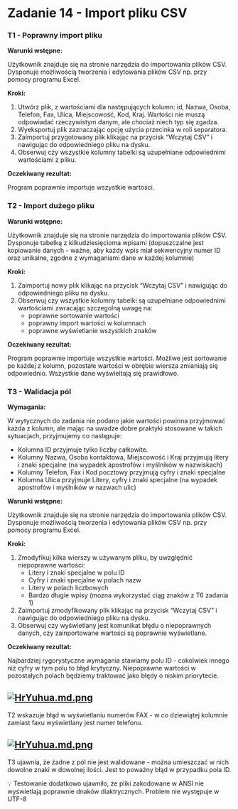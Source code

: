 # Zadanie 14 - Import pliku CSV

### T1 - Poprawny import pliku

**Warunki wstępne:**

Użytkownik znajduje się na stronie narzędzia do importowania plików CSV. Dysponuje możliwością tworzenia i edytowania plików CSV np. przy pomocy programu Excel.

**Kroki:**

1. Utwórz plik, z wartościami dla następujących kolumn: id, Nazwa, Osoba, Telefon, Fax, Ulica, Miejscowość, Kod, Kraj. Wartości nie muszą odpowiadać rzeczywistym danym, ale chociaż niech typ się zgadza.
2. Wyeksportuj plik zaznaczając opcję użycia przecinka w roli separatora.
3. Zaimportuj przygotowany plik klikając na przycisk “Wczytaj CSV” i nawigując do odpowiedniego pliku na dysku.
4. Obserwuj czy wszystkie kolumny tabelki są uzupełniane odpowiednimi wartościami z pliku.

**Oczekiwany rezultat:**

Program poprawnie importuje wszystkie wartości.

### T2 - Import dużego pliku

**Warunki wstępne:**

Użytkownik znajduje się na stronie narzędzia do importowania plików CSV. Dysponuje tabelką z kilkudziesięcioma wpisami (dopuszczalne jest kopiowanie danych - ważne, aby każdy wpis miał sekwencyjny numer ID oraz unikalne, zgodne z wymaganiami dane w każdej kolumnie)

**Kroki:**

1. Zaimportuj nowy plik klikając na przycisk “Wczytaj CSV” i nawigując do odpowiedniego pliku na dysku.
2. Obserwuj czy wszystkie kolumny tabelki są uzupełniane odpowiednimi wartościami zwracając szczegolną uwagę na:
   - poprawne sortowanie wartości
   - poprawny import wartości w kolumnach
   - poprawne wyświetlanie wszystkich znaków

**Oczekiwany rezultat:**

Program poprawnie importuje wszystkie wartości. Możliwe jest sortowanie po każdej z kolumn, pozostałe wartości w obrębie wiersza zmianiają się odpowiednio. Wszystkie dane wyświeltają się prawidłowo.

### T3 - Walidacja pól

**Wymagania:**

W wytycznych do zadania nie podano jakie wartości powinna przyjmować każda z kolumn, ale mając na uwadze dobre praktyki stosowane w takich sytuacjach, przyjmujemy co następuje:
- Kolumna ID przyjmuje tylko liczby całkowite.
- Kolumny Nazwa, Osoba kontaktowa, Miejscowość i Kraj przyjmują litery i znaki specjalne (na wypadek apostrofów i myślników w nazwiskach)
- Kolumny Telefon, Fax i Kod pocztowy przyjmują cyfry i znaki specjalne
- Kolumna Ulica przyjmuje Litery, cyfry i znaki specjalne (na wypadek apostrofów i myślników w nazwach ulic)

**Warunki wstępne:**

Użytkownik znajduje się na stronie narzędzia do importowania plików CSV. Dysponuje możliwością tworzenia i edytowania plików CSV np. przy pomocy programu Excel.

**Kroki:**

1. Zmodyfikuj kilka wierszy w używanym pliku, by uwzględnić niepoprawne wartości:
   - Litery i znaki specjalne w polu ID
   - Cyfry i znaki specjalne w polach nazw
   - Litery w polach liczbowych
   - Bardzo długie wpisy (mozna wykorzystać ciąg znaków z T6 zadania 1)
2. Zaimportuj zmodyfikowany plik klikając na przycisk “Wczytaj CSV” i nawigując do odpowiedniego pliku na dysku.
3. Obserwuj czy wyświetlany jest komunikat błędu o niepoprawnych danych, czy zainportowane wartości są poprawnie wyświetlane.

**Oczekiwany rezultat:**

Najbardziej rygorystyczne wymagania stawiamy polu ID - cokolwiek innego niż cyfry w tym polu to błąd krytyczny. Niepoprawne wartości w pozostałych polach będziemy traktować jako błędy o niskim priorytecie.

[![HrYuhua.md.png](https://iili.io/HrYuhua.md.png)](https://freeimage.host/i/HrYuhua)
---
T2 wskazuje błąd w wyświetlaniu numerów FAX - w co dziewiątej kolumnie zamiast faxu wyświetlany jest numer telefonu.

[![HrYuhua.md.png](https://iili.io/HrYuhua.md.png)](https://freeimage.host/i/HrYuhua)
---
T3 ujawnia, że żadne z pól nie jest walidowane - można umieszczać w nich dowolne znaki w dowolnej ilości. Jest to poważny błąd w przypadku pola ID.

💡 Testowanie dodatkowo ujawniło, że pliki zakodowane w ANSI nie wyświetlają poprawnie dnaków diaktrycznych. Problem nie występuje w UTF-8

